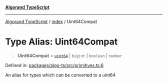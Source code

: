 [**Algorand TypeScript**](../../README.md)

***

[Algorand TypeScript](../../modules.md) / [index](../README.md) / Uint64Compat

# Type Alias: Uint64Compat

> **Uint64Compat** = [`uint64`](uint64.md) \| `bigint` \| `boolean` \| `number`

Defined in: [packages/algo-ts/src/primitives.ts:6](https://github.com/algorandfoundation/puya-ts/blob/main/packages/algo-ts/src/primitives.ts#L6)

An alias for types which can be converted to a uint64
